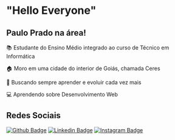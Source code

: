 # "Hello Everyone"
## Paulo Prado na área!

📚 Estudante do Ensino Médio integrado ao curso de Técnico em Informática

🏠 Moro em uma cidade do interior de Goiás, chamada Ceres

🚀 Buscando sempre aprender e evoluir cada vez mais

💻 Aprendendo sobre Desenvolvimento Web

## Redes Sociais

[![Github Badge](https://img.shields.io/badge/GitHub-100000?style=for-the-badge&logo=github&logoColor=white&link=https://github.com/PauloMAPrado)](https://github.com/PauloMAPrado)
[![Linkedin Badge](	https://img.shields.io/badge/LinkedIn-0077B5?style=for-the-badge&logo=linkedin&logoColor=white&link=https://www.linkedin.com/in/paulo-prado-25062004/)](https://www.linkedin.com/in/paulo-prado-25062004/)
[![Instagram Badge](https://img.shields.io/badge/Instagram-E4405F?style=for-the-badge&logo=instagram&logoColor=white&link=https://instagram.com/pauloprado.dev/)](https://instagram.com/pauloprado.dev/)
